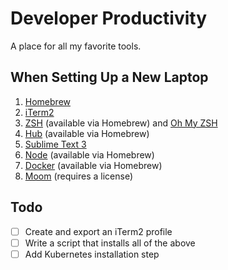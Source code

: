 # Developer Productivity

A place for all my favorite tools.

## When Setting Up a New Laptop

1. [Homebrew](https://brew.sh/)
2. [iTerm2](https://www.iterm2.com/)
3. [ZSH](https://github.com/robbyrussell/oh-my-zsh/wiki/Installing-ZSH#macos) (available via Homebrew) and [Oh My ZSH](https://github.com/robbyrussell/oh-my-zsh#basic-installation)
4. [Hub](https://hub.github.com/) (available via Homebrew)
5. [Sublime Text 3](https://www.sublimetext.com/3)
6. [Node](https://nodejs.org/en/) (available via Homebrew)
7. [Docker](https://www.docker.com/docker-mac) (available via Homebrew)
8. [Moom](https://manytricks.com/moom/) (requires a license)

## Todo

- [ ] Create and export an iTerm2 profile
- [ ] Write a script that installs all of the above
- [ ] Add Kubernetes installation step
